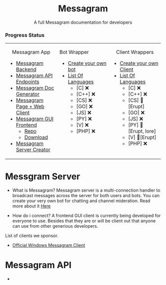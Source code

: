 <div align="center">
<h1>Messagram</h1>
<p>A full Messagram documentation for developers</p>
</div>

### Progress Status
<table>
    <tr>
        <td width=33% valign=top>

<p align="center">Messagram App</p>

* [Messagram Backend](#messagram-server)
* [Messagram API Endpoints](#messagram-api)
* [Messagram Doc Generator](#doc-gen)
* [Messagram Page + Web Client](#webclient)
* [Messagram GUI Frontend](#messagram-client)
    * [Repo](#client-repo)
    * [Download](#client-download)
* [Messagram Server Creator](#server-creator)
        </td>
        <td width=33% valign=top>
<p aslign="center">Bot Wrapper</p>

* [Create your own bot](#createyourownbot)
* [List Of Languages](#bot-wrapper)
    * [C] ❌
    * [C++] ❌
    * [CS] ❌
    * [GO] ❌
    * [JS] ❌
    * [PY] ❌
    * [V] ❌
    * [PHP] ❌
        </td>
        <td width=33% valign=top>
<p align="center">Client Wrappers</p>

* [Create your own Client](#createclient)
* [List Of Languages](#clientlanglist)
    * [C] ❌
    * [C++] ❌
    * [CS] 🚧[Erupt]
    * [GO] ❌
    * [JS] ❌
    * [PY] 🚧[Erupt, lore]
    * [V] 🚧[Erupt]
    * [PHP] ❌
        </td>
    </tr>
</table>

# Messgram Server
* What is Messagram?
Messagram server is a multi-connection handler to broadcast messages across the server for both users and bots. You can create your very own bot for chatting and channel mideration. Read more about it [Here](#createyourownbot)

* How do i connect?
A frontend GUI client is currently being developed for everyone to use. Besides that they are or will be client out that anyone can use from other generious developers.

List of clients we sponsor.
- [Official Windows Messagram Client](https://github.com/Messagram/Messagram-Client)
# Messagram API
* 
